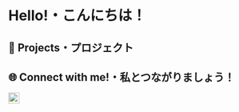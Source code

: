 <h1>Hello!・こんにちは！</h1>

<h2>🚀 Projects・プロジェクト</h2>

<h2>🌐 Connect with me!・私とつながりましょう！</h2>

[<img align="left" alt="JosephWilson | LinkedIn" width="22px" src="https://cdn.jsdelivr.net/npm/simple-icons@v3/icons/linkedin.svg" />][linkedin]

[linkedin]: https://www.linkedin.com/in/joseph-wilson-486730259/
<!--
**Joseph-GH/Joseph-GH** is a ✨ _special_ ✨ repository because its `README.md` (this file) appears on your GitHub profile.

Here are some ideas to get you started:

- 🔭 I’m currently working on ...
- 🌱 I’m currently learning ...
- 👯 I’m looking to collaborate on ...
- 🤔 I’m looking for help with ...
- 💬 Ask me about ...
- 📫 How to reach me: ...
- 😄 Pronouns: ...
- ⚡ Fun fact: ...
-->
